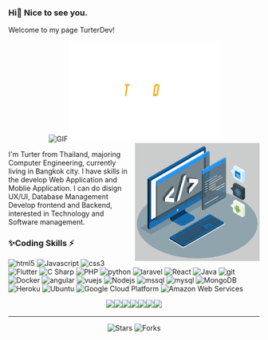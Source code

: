 ###  Hi👋 Nice to see you.
Welcome to my page TurterDev! 
<p align="center"><img align="center" alt="GIF" src="https://github.com/abhisheknaiidu/abhisheknaiidu/blob/master/code.gif?raw=true" width="250" height="237" />
<img align="center-top" alt="GIF" src="https://raw.githubusercontent.com/turterdev/turterdev/main/Turterdev-logo-white.png" width="300" height="200"/>
<img align="right" alt="GIF" src="https://raw.githubusercontent.com/turterdev/turterdev/main/techstack.gif" width="250"/>
</p>

I'm Turter from Thailand, majoring Computer Engineering, currently living in Bangkok city. I have skills in the develop Web Application and Moblie Application. I can do disign UX/UI, Database Management Develop frontend and Backend, interested in Technology and Software management.

<!--
**TurterDev/TurterDev** is a ✨ _special_ ✨ repository because its `README.md` (this file) appears on your GitHub profile.

Here are some ideas to get you started:

- 🔭 I’m currently working on ...
- 🌱 I’m currently learning ...
- 👯 I’m looking to collaborate on ...
- 🤔 I’m looking for help with ...
- 💬 Ask me about ...
- 📫 How to reach me: ...
- 😄 Pronouns: ...
- ⚡ Fun fact: ...
-->
 <h3>✨Coding Skills ⚡ </h3>
<p>
  <img alt="html5" src="https://img.shields.io/badge/-HTML5-E34F26?style=flat-square&logo=html5&logoColor=white" />
  <img alt="Javascript" src="https://img.shields.io/badge/-Javascript-2088FF?style=flat-square&logo=Javascript&logoColor=white" />
  <img alt="css3" src="https://img.shields.io/badge/-css3-2088FF?style=flat-square&logo=css3&logoColor=white" />
  <img alt="Flutter" src="https://img.shields.io/badge/-Flutter-007ACC?style=flat-square&logo=Flutter&logoColor=white" />
  <img alt="C Sharp" src="https://img.shields.io/badge/-C_Sharp-764ABC?style=flat-square&logo=c-sharp&logoColor=white" />
  <img alt="PHP" src="https://img.shields.io/badge/-PHP-764ABC?style=flat-square&logo=php&logoColor=white" />
  <img alt="python" src="https://img.shields.io/badge/-python-2088FF?style=flat-square&logo=python&logoColor=white" />
  <img alt="laravel" src="https://img.shields.io/badge/-laravel-DD0031?style=flat-square&logo=laravel&logoColor=white" />
  <img alt="React" src="https://img.shields.io/badge/-React-45b8d8?style=flat-square&logo=react&logoColor=white" />
  <img alt="Java" src="https://img.shields.io/badge/-Java-ea2845?style=flat-square&logo=java&logoColor=white" />
  <img alt="git" src="https://img.shields.io/badge/-Git-F05032?style=flat-square&logo=git&logoColor=white" />
  <img alt="Docker" src="https://img.shields.io/badge/-Docker-46a2f1?style=flat-square&logo=docker&logoColor=white" />
  <img alt="angular" src="https://img.shields.io/badge/-Angular-DD0031?style=flat-square&logo=angular&logoColor=white" />
  <img alt="vuejs" src="https://img.shields.io/badge/-vue.js-13aa52?style=flat-square&logo=vue.js&logoColor=white" />
  <img alt="Nodejs" src="https://img.shields.io/badge/-Nodejs-43853d?style=flat-square&logo=Node.js&logoColor=white" />
  <img alt="mssql" src="https://img.shields.io/badge/-Microsoft_SQL_Server-DD0031?style=flat-square&logo=microsoft-sql-server&logoColor=white" />
  <img alt="mysql" src="https://img.shields.io/badge/-mysql-5849BE?style=flat-square&logo=mysql&logoColor=white" />
  <img alt="MongoDB" src="https://img.shields.io/badge/-MongoDB-13aa52?style=flat-square&logo=mongodb&logoColor=white" />
  <img alt="Heroku" src="https://img.shields.io/badge/-Heroku-430098?style=flat-square&logo=heroku&logoColor=white" />
  <img alt="Ubuntu" src="https://img.shields.io/badge/-Ubuntu-1a73e8?style=flat-square&logo=ubuntu&logoColor=white" />
  <img alt="Google Cloud Platform" src="https://img.shields.io/badge/-Google_Cloud_Platform-1a73e8?style=flat-square&logo=google-cloud&logoColor=white" />
  <img alt="Amazon Web Services" src="https://img.shields.io/badge/-Amazon_Web_Services-F05032?style=flat-square&logo=amazon&logoColor=white" />
  
  <!--<img alt="ReactiveX" src="https://img.shields.io/badge/-RxJs-B7178C?style=flat-square&logo=reactivex&logoColor=white" />
  <img alt="GraphQL" src="https://img.shields.io/badge/-GraphQL-E10098?style=flat-square&logo=graphql&logoColor=white" />
  <img alt="Sass" src="https://img.shields.io/badge/-Sass-CC6699?style=flat-square&logo=sass&logoColor=white" />
  <img alt="npm" src="https://img.shields.io/badge/-NPM-CB3837?style=flat-square&logo=npm&logoColor=white" />
  <img alt="Brave browser" src="https://img.shields.io/badge/-Brave_Browser-FB542B?style=flat-square&logo=brave&logoColor=white" />
  <img alt="Rollup" src="https://img.shields.io/badge/-Rollup-EC4A3F?style=flat-square&logo=rollup.js&logoColor=white" />
  <img alt="d3js" src="https://img.shields.io/badge/-D3.js-F9A03C?style=flat-square&logo=d3.js&logoColor=white" />
  <img alt="Apollo" src="https://img.shields.io/badge/-Apollo%20GraphQL-311C87?style=flat-square&logo=apollo-graphql&logoColor=white" /> -->
</p>
 <!-- <tr>
        <td  align="center">
        <details open><summary>With icons</summary><img alt="" width="400" src="https://github.com/lowlighter/metrics/blob/examples/metrics.plugin.topics.icons.svg" alt=""></img></details>
        <details open><summary>With labels</summary><img alt="" width="400" src="https://github.com/lowlighter/metrics/blob/examples/metrics.plugin.topics.svg" alt=""></img></details>
        <img width="900" height="1" alt="">
      </td>
  </tr>
  <tr> -->
  <p align="center">
  <img src="https://media3.giphy.com/media/ln7z2eWriiQAllfVcn/200w.webp" width="100"><img src="https://i.giphy.com/media/LMt9638dO8dftAjtco/200.webp" width="100"><img src="https://i.giphy.com/media/eNAsjO55tPbgaor7ma/200w.webp" width="100"><img src="https://i.giphy.com/media/VgGthkhUvGgOit7Y9i/200.webp" width="100"><img src="https://media3.giphy.com/media/kdFc8fubgS31b8DsVu/giphy.webp" width="100"><img src="https://i.giphy.com/media/KzJkzjggfGN5Py6nkT/200.webp" width="100"><img src="https://i.giphy.com/media/IdyAQJVN2kVPNUrojM/200.webp" width="100">
</p>
 
 ------------
<p align="center"><!--This <i>README</i> file is generated <b>every 3 hours</b>!</br>Last refresh: Friday, 27 May, 17:07 CEST<br /></p>
<p align="center"><img src="https://github.com/turterdev/turterdev/workflows/README%20build/badge.svg" />--> <img alt="Stars" src="https://img.shields.io/github/stars/turterdev/turterdev?style=flat-square&labelColor=343b41"/> <img alt="Forks" src="https://img.shields.io/github/forks/turterdev/turterdev?style=flat-square&labelColor=343b41"/></p>
